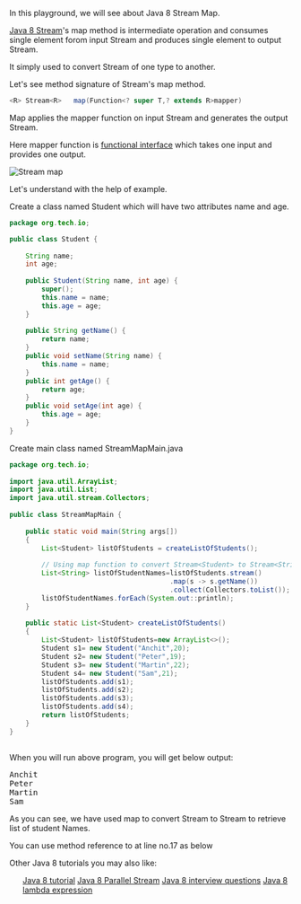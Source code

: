 In this playground, we will see about Java 8 Stream Map.

<a href="https://java2blog.com/java-8-stream/" target="_blank" rel="noopener noreferrer">Java 8 Stream</a>'s map method is intermediate operation and consumes single element forom input Stream and produces single element to output Stream.

It simply used to convert Stream of one type to another.

Let's see method signature of Stream's map method.

```java
<R> Stream<R>	map(Function<? super T,? extends R>mapper)
```
Map applies the mapper function on input Stream and generates the output Stream.

Here mapper function is <a href="https://java2blog.com/java-8-functional-interface-example/" target="_blank" rel="noopener noreferrer">functional interface</a> which takes one input and provides one output.

![Stream map](https://java2blog.com/wp-content/uploads/2020/05/StreamMap.svg)

Let's understand with the help of example.

Create a class named Student which will have two attributes name and age.
```java
package org.tech.io;

public class Student {
	
	String name;
	int age;
	
	public Student(String name, int age) {
		super();
		this.name = name;
		this.age = age;
	}
	
	public String getName() {
		return name;
	}
	public void setName(String name) {
		this.name = name;
	}
	public int getAge() {
		return age;
	}
	public void setAge(int age) {
		this.age = age;
	}
}

```
Create main class named StreamMapMain.java
```java
package org.tech.io;
 
import java.util.ArrayList;
import java.util.List;
import java.util.stream.Collectors;
 
public class StreamMapMain {
 
	public static void main(String args[])
	{
		List<Student> listOfStudents = createListOfStudents();
		
		// Using map function to convert Stream<Student> to Stream<String>
		List<String> listOfStudentNames=listOfStudents.stream()
										.map(s -> s.getName()) 
										.collect(Collectors.toList());
		listOfStudentNames.forEach(System.out::println);
	}		
	
	public static List<Student> createListOfStudents()
	{
		List<Student> listOfStudents=new ArrayList<>();
		Student s1= new Student("Anchit",20);
		Student s2= new Student("Peter",19);
		Student s3= new Student("Martin",22);
		Student s4= new Student("Sam",21);
		listOfStudents.add(s1);
		listOfStudents.add(s2);
		listOfStudents.add(s3);
		listOfStudents.add(s4);
		return listOfStudents;
	}
}
 
```
When you will run above program, you will get below output:
<pre>
Anchit
Peter
Martin
Sam
</pre>
As you can see, we have used map to convert Stream<Student> to Stream<String> to retrieve list of student Names.

You can use method reference to at line no.17 as below

Other Java 8 tutorials you may also like:
<ul>
<a href="https://java2blog.com/java-8-tutorial/" target="_blank" rel="noopener noreferrer">Java 8 tutorial</a>
<a href="https://java2blog.com/java-8-parallel-stream/" target="_blank" rel="noopener noreferrer">Java 8 Parallel Stream</a>
<a href="https://java2blog.com/java-8-interview-questions/" target="_blank" rel="noopener noreferrer">Java 8 interview questions</a>
<a href="https://java2blog.com/lambda-expressions-in-java-8/" target="_blank" rel="noopener noreferrer">Java 8 lambda expression</a>
</ul>

